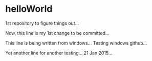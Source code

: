 helloWorld
==========

1st repository to figure things out...

Now, this line is my 1st change to be committed...

This line is being written from windows... Testing windows github...

Yet another line for another testing... 21 Jan 2015...


